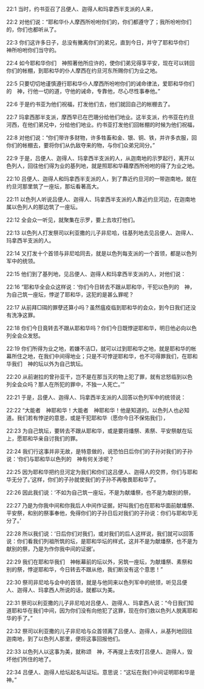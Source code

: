 <a id="1"></a>22:1  当时，约书亚召了吕便人、迦得人和玛拿西半支派的人来，  

<a id="2"></a>22:2  对他们说：“耶和华仆人摩西所吩咐你们的，你们都遵守了；我所吩咐你们的，你们也都听从了。  

<a id="3"></a>22:3  你们这许多日子，总没有撇离你们的弟兄，直到今日，并守了耶和华你们　神所吩咐你们当守的。  

<a id="4"></a>22:4  如今耶和华你们　神照著他所应许的，使你们弟兄得享平安，现在可以转回你们的帐棚，到耶和华的仆人摩西在约旦河东所赐你们为业之地。  

<a id="5"></a>22:5  只要切切地谨慎遵行耶和华仆人摩西所吩咐你们的诫命律法，爱耶和华你们的　神，行他一切的道，守他的诫命，专靠他，尽心尽性事奉他。”  

<a id="6"></a>22:6  于是约书亚为他们祝福，打发他们去，他们就回自己的帐棚去了。  

<a id="7"></a>22:7  玛拿西那半支派，摩西早已在巴珊分给他们地业。这半支派，约书亚在约旦河西，在他们弟兄中，分给他们地业。约书亚打发他们回帐棚的时候为他们祝福，  

<a id="8"></a>22:8  对他们说：“你们带许多财物，许多牲畜和金、银、铜、铁，并许多衣服，回你们的帐棚去，要将你们从仇敌夺来的物，与你们众弟兄同分。”  

<a id="9"></a>22:9  于是，吕便人、迦得人、玛拿西半支派的人，从迦南地的示罗起行，离开以色列人，回往他们得为业的基列地，就是照耶和华藉摩西所吩咐的得了为业之地。  

<a id="10"></a>22:10  吕便人、迦得人和玛拿西半支派的人，到了靠近约旦河的一带迦南地，就在约旦河那里筑了一座坛，那坛看著高大。  

<a id="11"></a>22:11  以色列人听说吕便人、迦得人、玛拿西半支派的人靠近约旦河边，在迦南地属以色列人的那边筑了一座坛。  

<a id="12"></a>22:12  全会众一听见，就聚集在示罗，要上去攻打他们。  

<a id="13"></a>22:13  以色列人打发祭司以利亚撒的儿子非尼哈，往基列地去见吕便人、迦得人、玛拿西半支派的人。  

<a id="14"></a>22:14  又打发十个首领与非尼哈同去，就是以色列每支派的一个首领，都是以色列军中的统领。  

<a id="15"></a>22:15  他们到了基列地，见吕便人、迦得人和玛拿西半支派的人，对他们说：  

<a id="16"></a>22:16  “耶和华全会众这样说：‘你们今日转去不跟从耶和华，干犯以色列的　神，为自己筑一座坛，悖逆了耶和华，这犯的是甚么罪呢？  

<a id="17"></a>22:17  从前拜□珥的罪孽还算小吗？虽然瘟疫临到耶和华的会众，到今日我们还没有洗净这罪。  

<a id="18"></a>22:18  你们今日竟转去不跟从耶和华吗？你们今日既悖逆耶和华，明日他必向以色列全会众发怒。  

<a id="19"></a>22:19  你们所得为业之地，若嫌不洁□，就可以过到耶和华之地，就是耶和华的帐幕所住之地，在我们中间得地业；只是不可悖逆耶和华，也不可得罪我们，在耶和华我们　神的坛以外为自己筑坛。  

<a id="20"></a>22:20  从前谢拉的曾孙亚干，岂不是在那当灭的物上犯了罪，就有忿怒临到以色列全会众吗？那人在所犯的罪中，不独一人死亡。’”  

<a id="21"></a>22:21  于是，吕便人、迦得人、玛拿西半支派的人回答以色列军中的统领说：  

<a id="22"></a>22:22  “大能者　神耶和华！大能者　神耶和华！他是知道的。以色列人也必知道。我们若有悖逆的意思，或是干犯耶和华（愿你今日不保佑我们），  

<a id="23"></a>22:23  为自己筑坛，要转去不跟从耶和华，或是要将燔祭、素祭、平安祭献在坛上，愿耶和华亲自讨我们的罪。  

<a id="24"></a>22:24  我们行这事并非无故，是特意做的，说恐怕日后你们的子孙对我们的子孙说：‘你们与耶和华以色列的　神有何关涉呢？  

<a id="25"></a>22:25  因为耶和华把约旦河定为我们和你们这吕便人、迦得人的交界，你们与耶和华无分了。’这样，你们的子孙就使我们的子孙不再敬畏耶和华了。  

<a id="26"></a>22:26  因此我们说：‘不如为自己筑一座坛，不是为献燔祭，也不是为献别的祭，  

<a id="27"></a>22:27  乃是为你我中间和你我后人中间作证据，好叫我们也在耶和华面前献燔祭、平安祭，和别的祭事奉他，免得你们的子孙日后对我们的子孙说：你们与耶和华无分了。’  

<a id="28"></a>22:28  所以我们说：‘日后你们对我们，或对我们的后人这样说，我们就可以回答说：你们看我们列祖所筑的坛，是耶和华坛的样式，这并不是为献燔祭，也不是为献别的祭，乃是为作你我中间的证据’。  

<a id="29"></a>22:29  我们在耶和华我们　神帐幕前的坛以外，另筑一座坛，为献燔祭、素祭和别的祭，悖逆耶和华，今日转去不跟从他，我们断没有这个意思！”  

<a id="30"></a>22:30  祭司非尼哈与会中的首领，就是与他同来以色列军中的统领，听见吕便人、迦得人、玛拿西人所说的话，就都以为美。　  

<a id="31"></a>22:31  祭司以利亚撒的儿子非尼哈对吕便人、迦得人、玛拿西人说：“今日我们知道耶和华在我们中间，因为你们没有向他犯了这罪，现在你们救以色列人脱离耶和华的手了。”  

<a id="32"></a>22:32  祭司以利亚撒的儿子非尼哈与众首领离了吕便人、迦得人，从基列地回往迦南地，到了以色列人那里，便将这事回报他们。  

<a id="33"></a>22:33  以色列人以这事为美，就称颂　神，不再提上去攻打吕便人、迦得人，毁坏他们所住的地了。  

<a id="34"></a>22:34  吕便人、迦得人给坛起名叫证坛。意思说：“这坛在我们中间证明耶和华是　神。”  
